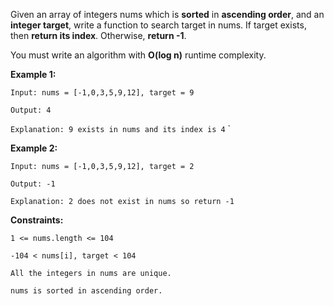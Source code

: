 Given an array of integers nums which is **sorted** in **ascending order**, 
and an **integer target**, write a function to search target in nums. 
If target exists, then **return its index**. Otherwise, **return -1**.

You must write an algorithm with **O(log n)** runtime complexity.

**Example 1:**

`Input: nums = [-1,0,3,5,9,12], target = 9`

`Output: 4`

`Explanation: 9 exists in nums and its index is 4`
`

**Example 2:**

`Input: nums = [-1,0,3,5,9,12], target = 2`

`Output: -1`

`Explanation: 2 does not exist in nums so return -1`

**Constraints:**

`1 <= nums.length <= 104`

`-104 < nums[i], target < 104`

`All the integers in nums are unique.`

`nums is sorted in ascending order.`